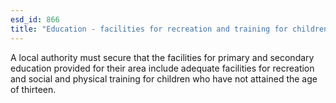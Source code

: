 ```yaml
---
esd_id: 866
title: "Education - facilities for recreation and training for children under 13"
---
```


A local authority must secure that the facilities for primary and secondary education provided for their area include adequate facilities for recreation and social and physical training for children who have not attained the age of thirteen.

